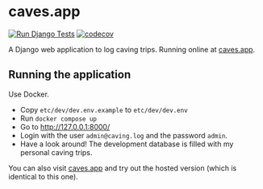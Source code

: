 # caves.app
[![Run Django Tests](https://github.com/anorthall/caves.app/actions/workflows/run-tests.yaml/badge.svg)](https://github.com/anorthall/caves.app/actions/workflows/run-tests.yaml) [![codecov](https://codecov.io/gh/anorthall/caves.app/branch/main/graph/badge.svg?token=HDZHAETW75)](https://codecov.io/gh/anorthall/caves.app)

A Django web application to log caving trips. Running online at [caves.app](https://caves.app/).

## Running the application
Use Docker.

 - Copy `etc/dev/dev.env.example` to `etc/dev/dev.env`
 - Run `docker compose up`
 - Go to http://127.0.0.1:8000/
 - Login with the user `admin@caving.log` and the password `admin`.
 - Have a look around! The development database is filled with my personal caving trips.

 You can also visit [caves.app](https://caves.app/) and try out the hosted version (which is identical
 to this one).
